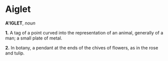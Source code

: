 # Aiglet

**A'IGLET**, _noun_

**1.** A tag of a point curved into the representation of an animal, generally of a man; a small plate of metal.

**2.** In botany, a pendant at the ends of the chives of flowers, as in the rose and tulip.
